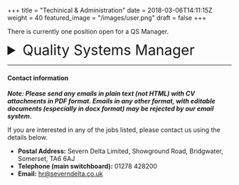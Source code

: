 +++
title = "Techinical & Administration"
date = 2018-03-06T14:11:15Z
weight = 40
featured_image = "/images/user.png"
draft = false
+++

There is currently one position open for a QS Manager.

<!--more-->

<details>
<summary style="font-size:2rem;"> Quality Systems Manager</summary>

<br>

#### Hours and pay:

**Hours** - 37.5 hours over 5 days per week Monday to Friday although this is subject to negotiation

**Salary** - £20,000 to 27,000 per annum dependent on experience

#### Summary

We require a Quality Systems Manager, preferably from a manufacturing or packaging background. You will be responsible for a wide range of tasks across the site including Internal audits, Calibration, Complaint investigation and analysis.

#### Person Spec

The person we a looking for will have the following attributes:

* Internal auditor trained
* HACCP trained
* Confident communicato
* Good administration and organisational skillsr
* Be self-motivated and have the ability to work to deadlines and prioritise work in a demanding environment

It would be extremely beneficial to also have an understanding of BRC standards.

### Key areas of responsibility:

* Internal audits
* Equipment calibration
* Complaint investigation and analysis
* Ensuring site wide adherence to the quality manual 
* Procedural updates and training
* Site GMP assessment
* HACCP reviews and updates
</details>
<hr>

#### Contact information

**_Note: Please send any emails in plain text (not HTML) with CV attachments in PDF format. Emails in any other format, with editable documents (especially in docx format) may be rejected by our email system._**

If you are interested in any of the jobs listed, please contact us using the details below.

* **Postal Address:** Severn Delta Limited, Showground Road, Bridgwater, Somerset, TA6 6AJ
* **Telephone (main switchboard):** 01278 428200
* **Email:** hr@severndelta.co.uk